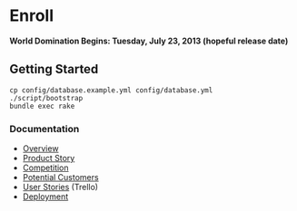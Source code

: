 Enroll
======

**World Domination Begins: Tuesday, July 23, 2013 (hopeful release date)**

## Getting Started

    cp config/database.example.yml config/database.yml
    ./script/bootstrap
    bundle exec rake

### Documentation

- [Overview](https://github.com/jessmartin/workshop-platform/blob/master/docs/overview.md)
- [Product Story](https://github.com/jessmartin/workshop-platform/blob/master/docs/features.md)
- [Competition](https://github.com/jessmartin/workshop-platform/blob/master/docs/competition.md)
- [Potential Customers](https://github.com/jessmartin/workshop-platform/blob/master/docs/customers.md)
- [User Stories](https://trello.com/board/workshop-platform/51b06b4d6024b43523001cf2) (Trello)
- [Deployment](https://github.com/jessmartin/workshop-platform/blob/master/docs/deployment.md)
